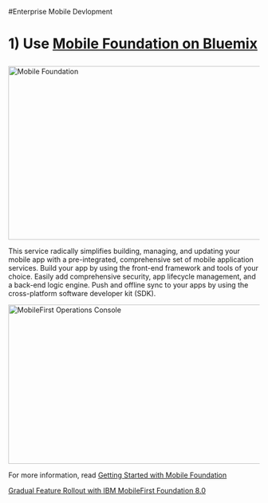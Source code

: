 #Enterprise Mobile Devlopment

# 1)  Use <a href="https://console.ng.bluemix.net/catalog/services/mobile-foundation/">Mobile Foundation on Bluemix</a><p>

<a data-flickr-embed="true"  href="https://www.flickr.com/photos/dpu/29050351724/in/dateposted-public/" title="Mobile Foundation"><img src="https://c5.staticflickr.com/9/8453/29050351724_87ae13bfb6_z.jpg" width="640" height="348" alt="Mobile Foundation"></a><script async src="//embedr.flickr.com/assets/client-code.js" charset="utf-8"></script><p>

This service radically simplifies building, managing, and updating your mobile app with a pre-integrated, comprehensive set of mobile application services. Build your app by using the front-end framework and tools of your choice. Easily add comprehensive security, app lifecycle management, and a back-end logic engine. Push and offline sync to your apps by using the cross-platform software developer kit (SDK).<p>

<a data-flickr-embed="true"  href="https://www.flickr.com/photos/dpu/29677542065/in/dateposted-public/" title="MobileFirst Operations Console"><img src="https://c2.staticflickr.com/9/8064/29677542065_7b5eaa736a_z.jpg" width="640" height="319" alt="MobileFirst Operations Console"></a><script async src="//embedr.flickr.com/assets/client-code.js" charset="utf-8"></script>

For more information, read <a href="https://console.ng.bluemix.net/docs/services/mobilefoundation/index.html">Getting Started with Mobile Foundation</a>


<a href="https://youtu.be/OsfWxKXv7jo">Gradual Feature Rollout with IBM MobileFirst Foundation 8.0 </a>


